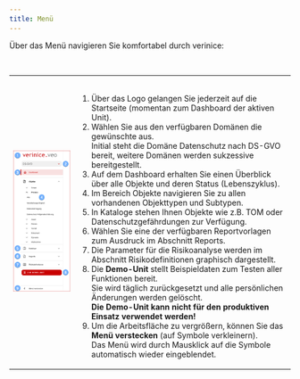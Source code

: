 ```yaml
---
title: Menü
---
```


Über das Menü navigieren Sie komfortabel durch verinice:

<br>

|  |  |
| --- | --- |
| ![Menü](./docs/2.manual/1.user-interface/media/veo_menu.de.png) | <br><ol><li>Über das Logo gelangen Sie jederzeit auf die Startseite (momentan zum Dashboard der aktiven Unit).</li><li>Wählen Sie aus den verfügbaren <DocsLink to="/domains">Domänen</DocsLink> die gewünschte aus.<br>Initial steht die Domäne Datenschutz nach DS-GVO bereit, weitere Domänen werden sukzessive bereitgestellt.</li><li>Auf dem <DocsLink to="/manual/dashboard">Dashboard</DocsLink> erhalten Sie einen Überblick über alle Objekte und deren Status (Lebenszyklus).</li><li>Im Bereich <DocsLink to="/manual/objects">Objekte</DocsLink> navigieren Sie zu allen vorhandenen Objekttypen und Subtypen.</li><li>In <DocsLink to="/manual/catalogues">Kataloge</DocsLink> stehen Ihnen Objekte wie z.B. TOM oder Datenschutzgefährdungen zur Verfügung.</li><li>Wählen Sie eine der verfügbaren Reportvorlagen zum Ausdruck im Abschnitt <DocsLink to="/manual/reports">Reports</DocsLink>.</li><li>Die Parameter für die Risikoanalyse werden im Abschnitt <DocsLink to="/manual/risk-definition">Risikodefinitionen</DocsLink> graphisch dargestellt.</li><li>Die **Demo-Unit** stellt Beispieldaten zum Testen aller Funktionen bereit.<br>Sie wird täglich zurückgesetzt und alle persönlichen Änderungen werden gelöscht.<br>**Die Demo-Unit kann nicht für den produktiven Einsatz verwendet werden!**</li><li>Um die Arbeitsfläche zu vergrößern, können Sie das **Menü verstecken** (auf Symbole verkleinern).<br>Das Menü wird durch Mausklick auf die Symbole automatisch wieder eingeblendet.</li></ol> |

<br>

